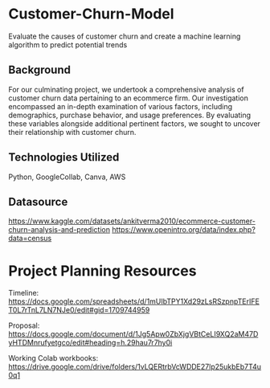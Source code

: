 # Customer-Churn-Model
Evaluate the causes of customer churn and create a machine learning algorithm to predict potential trends

## Background
For our culminating project, we undertook a comprehensive analysis of customer churn data pertaining to an ecommerce firm. Our investigation encompassed an in-depth examination of various factors, including demographics, purchase behavior, and usage preferences. By evaluating these variables alongside additional pertinent factors, we sought to uncover their relationship with customer churn.


## Technologies Utilized
Python, GoogleCollab, Canva, AWS

## Datasource
https://www.kaggle.com/datasets/ankitverma2010/ecommerce-customer-churn-analysis-and-prediction
https://www.openintro.org/data/index.php?data=census



# Project Planning Resources

Timeline: https://docs.google.com/spreadsheets/d/1mUIbTPY1Xd29zLsRSzpnpTErIFET0L7rTnL7LN7NJe0/edit#gid=1709744959

Proposal: https://docs.google.com/document/d/1Jg5Apw0ZbXjgVBtCeLI9XQ2aM47DyHTDMnrufyetgco/edit#heading=h.29hau7r7hy0i

Working Colab workbooks: https://drive.google.com/drive/folders/1vLQERtrbVcWDDE27lp25ukbEb7T4u0q1
